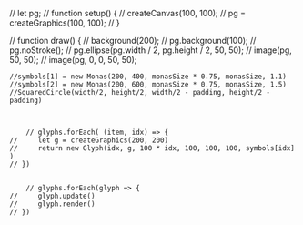 // let pg;
// function setup() {
//   createCanvas(100, 100);
//   pg = createGraphics(100, 100);
// }

// function draw() {
//   background(200);
//   pg.background(100);
//   pg.noStroke();
//   pg.ellipse(pg.width / 2, pg.height / 2, 50, 50);
//   image(pg, 50, 50);
//   image(pg, 0, 0, 50, 50);




    //symbols[1] = new Monas(200, 400, monasSize * 0.75, monasSize, 1.1)
    //symbols[2] = new Monas(200, 600, monasSize * 0.75, monasSize, 1.5)
    //SquaredCircle(width/2, height/2, width/2 - padding, height/2 - padding)



        // glyphs.forEach( (item, idx) => {
    //     let g = createGraphics(200, 200) 
    //     return new Glyph(idx, g, 100 * idx, 100, 100, 100, symbols[idx] )
    // })


        // glyphs.forEach(glyph => {
    //     glyph.update()
    //     glyph.render()
    // })